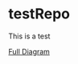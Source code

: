 # testRepo
This is a test



[Full Diagram](https://mermaid-js.github.io/mermaid-live-editor/beta/view/?code=https://raw.githubusercontent.com/scheuclu/testRepo/main/stateDiagram.mermaid?token=GHSAT0AAAAAABRIB5O252V7424JBWCALDK2YQ7RAPA)


```mermaid:diagram.mermaid

```
